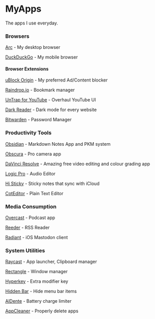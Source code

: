 # MyApps
The apps I use everyday.
### Browsers
[Arc](https://arc.net/) - My desktop browser

[DuckDuckGo](https://apps.apple.com/us/app/duckduckgo-private-browser/id663592361?platform=iphone) - My mobile browser

#### Browser Extensions
[uBlock Origin](https://ublockorigin.com/) - My preferred Ad/Content blocker

[Raindrop.io](https://raindrop.io/) - Bookmark manager

[UnTrap for YouTube](https://untrap.app/) - Overhaul YouTube UI

[Dark Reader](https://darkreader.org/) - Dark mode for every website

[Bitwarden](https://bitwarden.com/) - Password Manager

### Productivity Tools

[Obsidian](https://obsidian.md/) - Markdown Notes App and PKM system

[Obscura](https://obscura.camera/obscura/index.html) - Pro camera app

[DaVinci Resolve](https://www.blackmagicdesign.com/products/davinciresolve) - Amazing free video editing and colour grading app

[Logic Pro](https://www.apple.com/au/logic-pro/) - Audio Editor

[Hi Sticky](https://apps.apple.com/us/app/hi-sticky-notes-se-widget/id1610634186) - Sticky notes that sync with iCloud

[CotEditor](https://coteditor.com/) - Plain Text Editor


### Media Consumption
[Overcast](https://overcast.fm/) - Podcast app

[Reeder](https://www.reederapp.com/) - RSS Reader

[Radiant](https://radiant.social/) - iOS Mastodon client

### System Utilities
[Raycast](https://www.raycast.com/) - App launcher, Clipboard manager

[Rectangle](https://rectangleapp.com/) - Window manager

[Hyperkey](https://hyperkey.app/) - Extra modifier key

[Hidden Bar](https://apps.apple.com/us/app/hidden-bar/id1452453066) - Hide menu bar items

[AlDente](https://apphousekitchen.com/) - Battery charge limiter

[AppCleaner](https://freemacsoft.net/appcleaner/) - Properly delete apps
